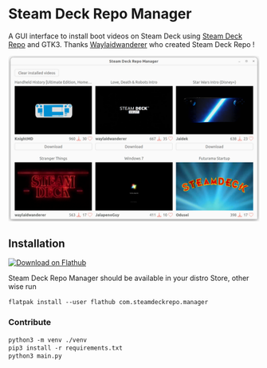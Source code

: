 # Steam Deck Repo Manager

A GUI interface to install boot videos on Steam Deck using [Steam Deck Repo](https://steamdeckrepo.com/) and GTK3. Thanks [Waylaidwanderer](https://www.reddit.com/user/waylaidwanderer) who created Steam Deck Repo !

![](https://raw.githubusercontent.com/CapitaineJSparrow/steam-repo-manager/main/screenshot.png)

## Installation

<a href='https://flathub.org/apps/details/com.steamdeckrepo.manager'><img width='200' alt='Download on Flathub' src='https://flathub.org/assets/badges/flathub-badge-en.png'/></a>

Steam Deck Repo Manager should be available in your distro Store, other wise run 

```
flatpak install --user flathub com.steamdeckrepo.manager
```

### Contribute

```shell
python3 -m venv ./venv
pip3 install -r requirements.txt
python3 main.py
```
